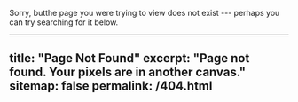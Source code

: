 
Sorry, butthe page you were trying to view does not exist --- perhaps you can try searching for it below. 

<script type="text/javascript">
  var GOOG_FIXURL_LANG = 'en';
  var GOOG_FIXURL_SITE = '{{ site.url }}'
</script>
<script type="text/javascript"
  src="//linkhelp.clients.google.com/tbproxy/lh/wm/fixurl.js">
</script>
---
title: "Page Not Found"
excerpt: "Page not found. Your pixels are in another canvas."
sitemap: false
permalink: /404.html
---
